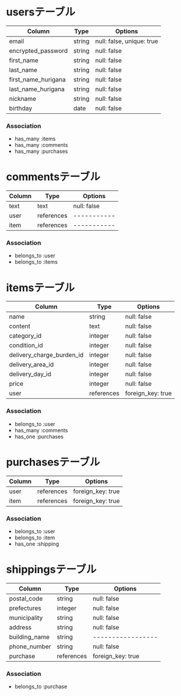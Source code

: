 # usersテーブル

| Column               | Type       | Options                   |
| -------------------- | ---------- | ------------------------- |
| email                | string     | null: false, unique: true |
| encrypted_password   | string     | null: false               |
| first_name           | string     | null: false               |
| last_name            | string     | null: false               |
| first_name_hurigana  | string     | null: false               |
| last_name_hurigana   | string     | null: false               |
| nickname             | string     | null: false               |
| birthday             | date       | null: false               |

### Association
- has_many :items
- has_many :comments
- has_many :purchases

# commentsテーブル

| Column          | Type       | Options     |
| --------------- | ---------- | ----------- |
| text            | text       | null: false |
| user            | references | ----------- |
| item            | references | ----------- |

### Association
- belongs_to :user
- belongs_to :items

# itemsテーブル
| Column                    | Type       | Options           |
| ------------------------- | ---------- | ----------------- |
| name                      | string     | null: false       |
| content                   | text       | null: false       |
| category_id               | integer    | null: false       |
| condition_id              | integer    | null: false       |
| delivery_charge_burden_id | integer    | null: false       |
| delivery_area_id          | integer    | null: false       |
| delivery_day_id           | integer    | null: false       |
| price                     | integer    | null: false       |
| user                      | references | foreign_key: true |

### Association
- belongs_to :user
- has_many :comments
- has_one :purchases

# purchasesテーブル
| Column           | Type           | Options           |
| ---------------- | -------------- | ----------------- |
| user             | references     | foreign_key: true |
| item             | references     | foreign_key: true |

### Association
- belongs_to :user
- belongs_to :item
- has_one :shipping

# shippingsテーブル
| Column          | Type           | Options           |
| --------------- | -------------- | ----------------- |
| postal_code     | string         | null: false       |
| prefectures     | integer        | null: false       |
| municipality    | string         | null: false       |
| address         | string         | null: false       |
| building_name   | string         | ----------------- |
| phone_number    | string         | null: false       |
| purchase        | references     | foreign_key: true |


### Association
- belongs_to :purchase

